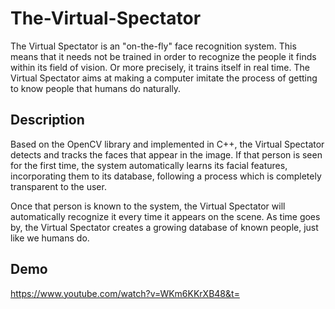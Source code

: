 # The-Virtual-Spectator

The Virtual Spectator is an "on-the-fly" face recognition system. This means that it needs not be trained in order to recognize the people it finds within its field of vision. Or more precisely, it trains itself in real time. The Virtual Spectator aims at making a computer imitate the process of getting to know people that humans do naturally.

## Description

Based on the OpenCV library and implemented in C++, the Virtual Spectator detects and tracks the faces that appear in the image. If that person is seen for the first time, the system automatically learns its facial features, incorporating them to its database, following a process which is completely transparent to the user.

Once that person is known to the system, the Virtual Spectator will automatically recognize it every time it appears on the scene. As time goes by, the Virtual Spectator creates a growing database of known people, just like we humans do.

## Demo

https://www.youtube.com/watch?v=WKm6KKrXB48&t=
